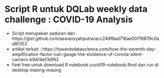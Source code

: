 # Script R  untuk DQLab weekly data challenge : COVID-19 Analysis
<ul>
  <li> Script merupakan saduran dari https://gist.github.com/aswansyahputra/acc249f6ad716ae007f8879c0ad8f353 </li>
    <li> artikel terkait : https://towardsdatascience.com/how-the-seventh-day-amplification-factor-can-gauge-the-existence-of-corona-silent-carriers-b9414ef3df62 </li>
  <li> Feel free untuk download R notebook covid19-notebook.Rmd dan run di desktop masing-masing</li>
</ul>
